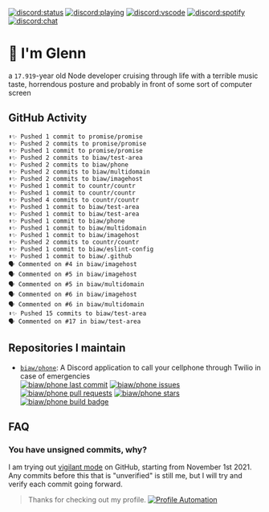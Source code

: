 [![discord:status](https://dev.discordprofiles.me/badge/status/110090225929191424?style=flat-square)](https://discord.com/users/110090225929191424)
[![discord:playing](https://dev.discordprofiles.me/badge/playing/110090225929191424?style=flat-square)](https://discord.com/users/110090225929191424)
[![discord:vscode](https://dev.discordprofiles.me/badge/vscode/110090225929191424?style=flat-square)](https://discord.com/users/110090225929191424)
[![discord:spotify](https://dev.discordprofiles.me/badge/spotify/110090225929191424?style=flat-square)](https://dev.discordprofiles.me/openspotify/110090225929191424)
[![discord:chat](https://img.shields.io/discord/449576301997588490?style=flat-square)](https://discord.gg/Ccj5bjb)

# 👋 I'm Glenn

a `17.919`-year old Node developer cruising through life with a terrible music taste, horrendous posture and probably in front of some sort of computer screen

## GitHub Activity

```
⬆✨ Pushed 1 commit to promise/promise
⬆✨ Pushed 2 commits to promise/promise
⬆✨ Pushed 1 commit to promise/promise
⬆✨ Pushed 2 commits to biaw/test-area
⬆✨ Pushed 2 commits to biaw/phone
⬆✨ Pushed 2 commits to biaw/multidomain
⬆✨ Pushed 2 commits to biaw/imagehost
⬆✨ Pushed 1 commit to countr/countr
⬆✨ Pushed 1 commit to countr/countr
⬆✨ Pushed 4 commits to countr/countr
⬆✨ Pushed 1 commit to biaw/test-area
⬆✨ Pushed 1 commit to biaw/test-area
⬆✨ Pushed 1 commit to biaw/phone
⬆✨ Pushed 1 commit to biaw/multidomain
⬆✨ Pushed 1 commit to biaw/imagehost
⬆✨ Pushed 2 commits to countr/countr
⬆✨ Pushed 1 commit to biaw/eslint-config
⬆✨ Pushed 1 commit to biaw/.github
🗣 Commented on #4 in biaw/imagehost
🗣 Commented on #5 in biaw/imagehost
🗣 Commented on #5 in biaw/multidomain
🗣 Commented on #6 in biaw/imagehost
🗣 Commented on #6 in biaw/multidomain
⬆✨ Pushed 15 commits to biaw/test-area
🗣 Commented on #17 in biaw/test-area
```

## Repositories I maintain

* [`biaw/phone`](https://github.com/biaw/phone): A Discord application to call your cellphone through Twilio in case of emergencies\
[![biaw/phone last commit](https://img.shields.io/github/last-commit/biaw/phone?label=✨)](https://github.com/biaw/phone/commits)
[![biaw/phone issues](https://img.shields.io/github/issues-raw/biaw/phone?label=❓)](https://github.com/biaw/phone/issues)
[![biaw/phone pull requests](https://img.shields.io/github/issues-pr-raw/biaw/phone?label=💪)](https://github.com/biaw/phone/pulls)
[![biaw/phone stars](https://img.shields.io/github/stars/biaw/phone?label=⭐)](https://github.com/biaw/phone/stargazers)
[![biaw/phone build badge](https://img.shields.io/github/workflow/status/biaw/phone/Build%20and%20publish?label=📦)](https://github.com/biaw/phone/actions/workflows/build-and-publish.yml)

## FAQ

### You have unsigned commits, why?

I am trying out [vigilant mode](https://docs.github.com/github/authenticating-to-github/displaying-verification-statuses-for-all-of-your-commits) on GitHub, starting from November 1st 2021. Any commits before this that is "unverified" is still me, but I will try and verify each commit going forward.

> Thanks for checking out my profile. [![Profile Automation](https://img.shields.io/github/workflow/status/promise/promise/README%20Update?label=automation)](https://github.com/promise/promise/actions/workflows/README.yml)